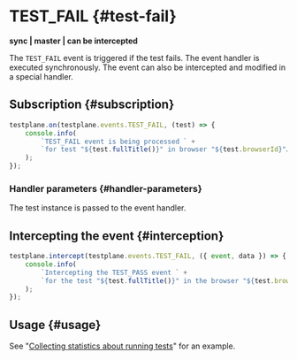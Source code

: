 # TEST_FAIL {#test-fail}

**sync | master | can be intercepted**

The `TEST_FAIL` event is triggered if the test fails. The event handler is executed synchronously. The event can also be intercepted and modified in a special handler.

## Subscription {#subscription}

```javascript
testplane.on(testplane.events.TEST_FAIL, (test) => {
    console.info(
        `TEST_FAIL event is being processed ` +
        `for test "${test.fullTitle()}" in browser "${test.browserId}"…`
    );
});
```

### Handler parameters {#handler-parameters}

The test instance is passed to the event handler.

## Intercepting the event {#interception}

```javascript
testplane.intercept(testplane.events.TEST_FAIL, ({ event, data }) => {
    console.info(
        `Intercepting the TEST_PASS event ` +
        `for the test "${test.fullTitle()}" in the browser "${test.browserId}"…`
    );
});
```

## Usage {#usage}

See "[Collecting statistics about running tests](./usage-examples/collecting-stats.md)" for an example.